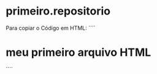 # primeiro.repositorio
Para copiar o Código em HTML:
´´´´
</html>
<h1>meu primeiro arquivo HTML </h1>
</html>
´´´´
